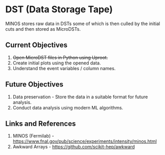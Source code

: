 # DST (Data Storage Tape)

MINOS stores raw data in DSTs some of which is then culled by the initial cuts and then stored as MicroDSTs.

## Current Objectives

1. ~~Open MicroDST files in Python using Uproot.~~
2. Create initial plots using the opened data.
3. Understand the event variables / column names.

## Future Objectives

1. Data preservation - Store the data in a suitable format for future analysis.
2. Conduct data analysis using modern ML algorithms.

## Links and References

1. MINOS (Fermilab) - https://www.fnal.gov/pub/science/experiments/intensity/minos.html
2. Awkward Arrays - https://github.com/scikit-hep/awkward
